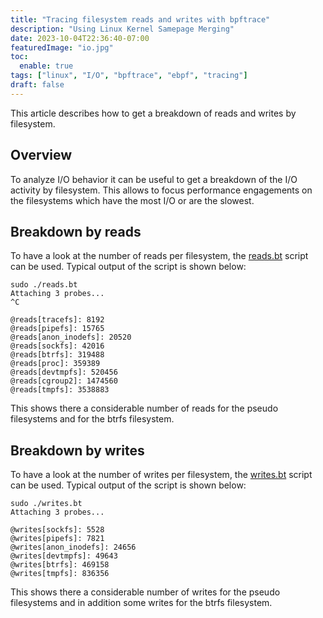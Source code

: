 ```yaml
---
title: "Tracing filesystem reads and writes with bpftrace"
description: "Using Linux Kernel Samepage Merging"
date: 2023-10-04T22:36:40-07:00
featuredImage: "io.jpg"
toc:
  enable: true
tags: ["linux", "I/O", "bpftrace", "ebpf", "tracing"]
draft: false
---
```


This article describes how to get a breakdown of reads and writes by filesystem.
<!--more-->

## Overview
To analyze I/O behavior it can be useful to get a breakdown of the I/O activity
by filesystem. This allows to focus performance engagements on the filesystems
which have the most I/O or are the slowest.

## Breakdown by reads
To have a look at the number of reads per filesystem, the
[reads.bt](https://github.com/sroeschus/bpf-scripts/blob/main/vfs/reads.bt) script
can be used. Typical output of the script is shown below:

```shell
sudo ./reads.bt
Attaching 3 probes...
^C

@reads[tracefs]: 8192
@reads[pipefs]: 15765
@reads[anon_inodefs]: 20520
@reads[sockfs]: 42016
@reads[btrfs]: 319488
@reads[proc]: 359389
@reads[devtmpfs]: 520456
@reads[cgroup2]: 1474560
@reads[tmpfs]: 3538883

```
This shows there a considerable number of reads for the pseudo filesystems and
for the btrfs filesystem.

## Breakdown by writes
To have a look at the number of writes per filesystem, the
[writes.bt](https://github.com/sroeschus/bpf-scripts/blob/main/vfs/writes.bt) script
can be used. Typical output of the script is shown below:

```shell
sudo ./writes.bt
Attaching 3 probes...

@writes[sockfs]: 5528
@writes[pipefs]: 7821
@writes[anon_inodefs]: 24656
@writes[devtmpfs]: 49643
@writes[btrfs]: 469158
@writes[tmpfs]: 836356
```
This shows there a considerable number of writes for the pseudo filesystems and in
addition some writes for the btrfs filesystem.
